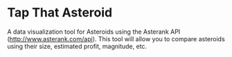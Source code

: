 # Tap That Asteroid

A data visualization tool for Asteroids using the Asterank API (http://www.asterank.com/api).
This tool will allow you to compare asteroids using their size, estimated profit, magnitude, etc.

